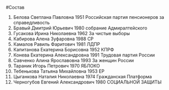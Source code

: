 #Состав
1. Белова Светлана Павловна 1951 Российская партия пенсионеров за справедливость
2. Бравый Дмитрий Юрьевич 1980 собрание Адмиралтейского
3. Гусакова Ирина Николаевна 1962 За чистые выборы
4. Кабирова Алена Зуфаровна 1988 СР
5. Камалов Равиль Фаритович 1981 ЛДПР
6. Капитанова Екатерина Борисовна 1952 КПРФ
7. Конева Екатерина Александровна 1991 Трудовая партия России
8. Савченко Алина Ярославовна 1993 За женщин России
9. Тараник Игорь Петрович 1970 ЯБЛОКО
10. Тебенькова Татьяна Михайловна 1953 ЕР
11. Цыганкова Наталия Николаевна 1974 Гражданская Платформа
12. Черногубов Евгений Александрович 1980 СОЦИАЛЬНОЙ ЗАЩИТЫ
